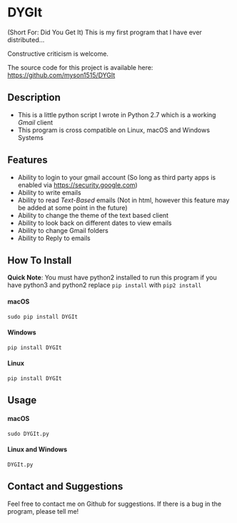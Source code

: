 # DYGIt
(Short For: Did You Get It)
This is my first program that I have ever distributed...

Constructive criticism is welcome.

The source code for this project is available here:
<https://github.com/myson1515/DYGIt>

## Description

* This is a little python script I wrote in Python 2.7 which is a working *Gmail* client
* This program is cross compatible on Linux, macOS and Windows Systems

## Features

* Ability to login to your gmail account (So long as third party apps is enabled via <https://security.google.com>)
* Ability to write emails
* Ability to read *Text-Based* emails (Not in html, however this feature may be added at some point in the future)
* Ability to change the theme of the text based client
* Ability to look back on different dates to view emails
* Ability to change Gmail folders
* Ability to Reply to emails

## How To Install

__Quick Note__:  You must have python2 installed to run this program if you have python3 and python2 replace ```pip install``` with ```pip2 install```

#### macOS 

```sudo pip install DYGIt```

#### Windows

```pip install DYGIt```

#### Linux

```pip install DYGIt```

## Usage

#### macOS

```sudo DYGIt.py```

#### Linux and Windows

```DYGIt.py```


## Contact and Suggestions

Feel free to contact me on Github for suggestions.  If there is a bug in the program, please tell me!